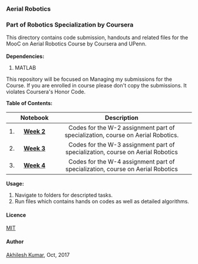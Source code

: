 ### Aerial Robotics

### Part of Robotics Specialization by Coursera
This directory contains code submission, handouts and related files for the MooC on Aerial Robotics Course by Coursera and UPenn.<br>
<br>
**Dependencies:**
1. MATLAB

This repository will be focused on Managing my submissions for the Course. If you are enrolled in course please don't copy the submissions. It violates Coursera's Honor Code.
<br>

**Table of Contents:**

|       		| Notebook      | Description  |
| ------------- |:-------------:|:-----:|
|1.      |**[Week 2](/Week2-Assignment1)** | Codes for the W-2 assignment part of specialization, course on Aerial Robotics. |
|2.     | **[Week 3](/Week3-Assignment2)** | Codes for the W-3 assignment part of specialization, course on Aerial Robotics |
|3.     | **[Week 4](/Week4-Assignment3)** | Codes for the W-4 assignment part of specialization, course on Aerial Robotics |



**Usage:**
1. Navigate to folders for descripted tasks.
2. Run files which contains hands on codes as well as detailed algorithms. 

#### Licence
[MIT](https://github.com/akhilesh-k/Robotics-Specialization/blob/master/LICENSE)

#### Author
[Akhilesh Kumar](https://github.com/akhilesh-k), Oct, 2017

